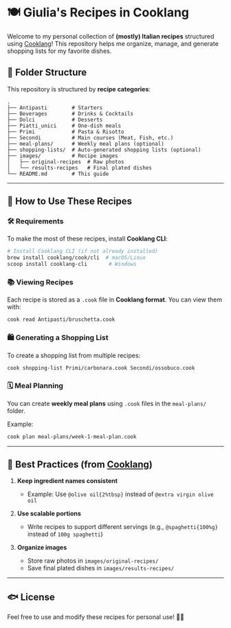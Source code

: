 # 🍽️ Giulia's Recipes in Cooklang

Welcome to my personal collection of **(mostly) Italian recipes** structured using [Cooklang](https://cooklang.org/)! This repository helps me organize, manage, and generate shopping lists for my favorite dishes.

## 📂 Folder Structure

This repository is structured by **recipe categories**:

```
.
├── Antipasti        # Starters
├── Beverages        # Drinks & Cocktails
├── Dolci            # Desserts
├── Piatti_unici     # One-dish meals
├── Primi            # Pasta & Risotto
├── Secondi          # Main courses (Meat, Fish, etc.)
├── meal-plans/      # Weekly meal plans (optional)
├── shopping-lists/  # Auto-generated shopping lists (optional)
├── images/          # Recipe images
│   ├── original-recipes  # Raw photos
│   └── results-recipes   # Final plated dishes
└── README.md        # This guide
```

---

## 🍳 How to Use These Recipes

### 🛠 Requirements
To make the most of these recipes, install **Cooklang CLI**:

```sh
# Install Cooklang CLI (if not already installed)
brew install cooklang/cook/cli  # macOS/Linux
scoop install cooklang-cli       # Windows
```

### 📚 Viewing Recipes
Each recipe is stored as a `.cook` file in **Cooklang format**. You can view them with:

```sh
cook read Antipasti/bruschetta.cook
```

### 🛍️ Generating a Shopping List
To create a shopping list from multiple recipes:

```sh
cook shopping-list Primi/carbonara.cook Secondi/ossobuco.cook
```

### 🗓️ Meal Planning
You can create **weekly meal plans** using `.cook` files in the `meal-plans/` folder.

Example:

```sh
cook plan meal-plans/week-1-meal-plan.cook
```

---

## 📝 Best Practices (from [Cooklang](https://cooklang.org/docs/best-practices/))

1. **Keep ingredient names consistent**  
   - Example: Use `@olive oil{2%tbsp}` instead of `@extra virgin olive oil`
  
2. **Use scalable portions**  
   - Write recipes to support different servings (e.g., `@spaghetti{100%g}` instead of `100g spaghetti`)

3. **Organize images**  
   - Store raw photos in `images/original-recipes/`  
   - Save final plated dishes in `images/results-recipes/`  

---

## 🐟 License

Feel free to use and modify these recipes for personal use! 🍕🍝
